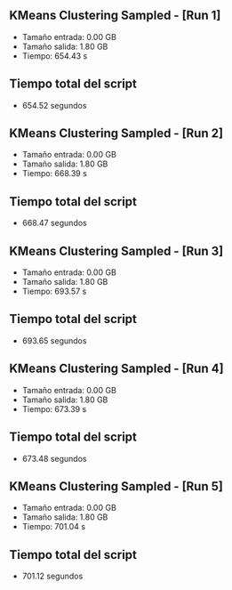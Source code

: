 ## KMeans Clustering Sampled - [Run 1]
- Tamaño entrada: 0.00 GB
- Tamaño salida: 1.80 GB
- Tiempo: 654.43 s


## Tiempo total del script
- 654.52 segundos
## KMeans Clustering Sampled - [Run 2]
- Tamaño entrada: 0.00 GB
- Tamaño salida: 1.80 GB
- Tiempo: 668.39 s


## Tiempo total del script
- 668.47 segundos
## KMeans Clustering Sampled - [Run 3]
- Tamaño entrada: 0.00 GB
- Tamaño salida: 1.80 GB
- Tiempo: 693.57 s


## Tiempo total del script
- 693.65 segundos
## KMeans Clustering Sampled - [Run 4]
- Tamaño entrada: 0.00 GB
- Tamaño salida: 1.80 GB
- Tiempo: 673.39 s


## Tiempo total del script
- 673.48 segundos
## KMeans Clustering Sampled - [Run 5]
- Tamaño entrada: 0.00 GB
- Tamaño salida: 1.80 GB
- Tiempo: 701.04 s


## Tiempo total del script
- 701.12 segundos
